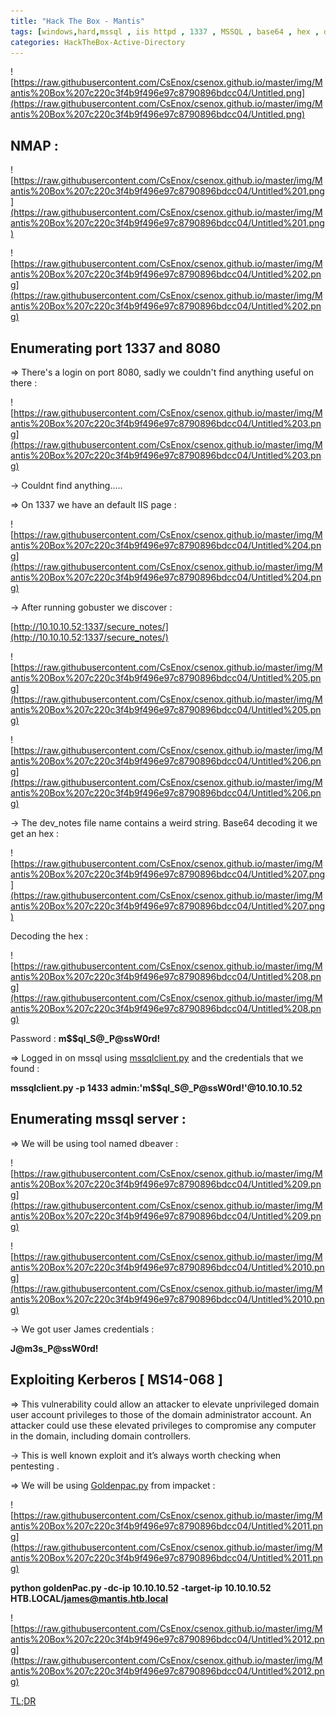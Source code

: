 ```yaml
---
title: "Hack The Box - Mantis"
tags: [windows,hard,mssql , iis httpd , 1337 , MSSQL , base64 , hex , dbeaver , MS14-068 , Kerberos , Goldenpac]
categories: HackTheBox-Active-Directory
---
```


![https://raw.githubusercontent.com/CsEnox/csenox.github.io/master/img/Mantis%20Box%207c220c3f4b9f496e97c8790896bdcc04/Untitled.png](https://raw.githubusercontent.com/CsEnox/csenox.github.io/master/img/Mantis%20Box%207c220c3f4b9f496e97c8790896bdcc04/Untitled.png)

## NMAP :

![https://raw.githubusercontent.com/CsEnox/csenox.github.io/master/img/Mantis%20Box%207c220c3f4b9f496e97c8790896bdcc04/Untitled%201.png](https://raw.githubusercontent.com/CsEnox/csenox.github.io/master/img/Mantis%20Box%207c220c3f4b9f496e97c8790896bdcc04/Untitled%201.png)

![https://raw.githubusercontent.com/CsEnox/csenox.github.io/master/img/Mantis%20Box%207c220c3f4b9f496e97c8790896bdcc04/Untitled%202.png](https://raw.githubusercontent.com/CsEnox/csenox.github.io/master/img/Mantis%20Box%207c220c3f4b9f496e97c8790896bdcc04/Untitled%202.png)

## Enumerating port 1337 and 8080

⇒ There's a login on port 8080, sadly we couldn't find anything useful on there :

![https://raw.githubusercontent.com/CsEnox/csenox.github.io/master/img/Mantis%20Box%207c220c3f4b9f496e97c8790896bdcc04/Untitled%203.png](https://raw.githubusercontent.com/CsEnox/csenox.github.io/master/img/Mantis%20Box%207c220c3f4b9f496e97c8790896bdcc04/Untitled%203.png)

→ Couldnt find anything.....

⇒ On 1337 we have an default IIS page :

![https://raw.githubusercontent.com/CsEnox/csenox.github.io/master/img/Mantis%20Box%207c220c3f4b9f496e97c8790896bdcc04/Untitled%204.png](https://raw.githubusercontent.com/CsEnox/csenox.github.io/master/img/Mantis%20Box%207c220c3f4b9f496e97c8790896bdcc04/Untitled%204.png)

→ After running gobuster we discover :

[http://10.10.10.52:1337/secure_notes/](http://10.10.10.52:1337/secure_notes/)

![https://raw.githubusercontent.com/CsEnox/csenox.github.io/master/img/Mantis%20Box%207c220c3f4b9f496e97c8790896bdcc04/Untitled%205.png](https://raw.githubusercontent.com/CsEnox/csenox.github.io/master/img/Mantis%20Box%207c220c3f4b9f496e97c8790896bdcc04/Untitled%205.png)

![https://raw.githubusercontent.com/CsEnox/csenox.github.io/master/img/Mantis%20Box%207c220c3f4b9f496e97c8790896bdcc04/Untitled%206.png](https://raw.githubusercontent.com/CsEnox/csenox.github.io/master/img/Mantis%20Box%207c220c3f4b9f496e97c8790896bdcc04/Untitled%206.png)

→ The dev_notes file name contains a weird string. Base64 decoding it we get an hex :

![https://raw.githubusercontent.com/CsEnox/csenox.github.io/master/img/Mantis%20Box%207c220c3f4b9f496e97c8790896bdcc04/Untitled%207.png](https://raw.githubusercontent.com/CsEnox/csenox.github.io/master/img/Mantis%20Box%207c220c3f4b9f496e97c8790896bdcc04/Untitled%207.png)

Decoding the hex :

![https://raw.githubusercontent.com/CsEnox/csenox.github.io/master/img/Mantis%20Box%207c220c3f4b9f496e97c8790896bdcc04/Untitled%208.png](https://raw.githubusercontent.com/CsEnox/csenox.github.io/master/img/Mantis%20Box%207c220c3f4b9f496e97c8790896bdcc04/Untitled%208.png)

Password : **m$$ql_S@_P@ssW0rd!**

⇒ Logged in on mssql using [mssqlclient.py](http://mssqlclient.py) and the credentials that we found :

**mssqlclient.py -p 1433 admin:'m$$ql_S@_P@ssW0rd!'@10.10.10.52**

## Enumerating mssql server :

⇒ We will be using tool named dbeaver :

![https://raw.githubusercontent.com/CsEnox/csenox.github.io/master/img/Mantis%20Box%207c220c3f4b9f496e97c8790896bdcc04/Untitled%209.png](https://raw.githubusercontent.com/CsEnox/csenox.github.io/master/img/Mantis%20Box%207c220c3f4b9f496e97c8790896bdcc04/Untitled%209.png)

![https://raw.githubusercontent.com/CsEnox/csenox.github.io/master/img/Mantis%20Box%207c220c3f4b9f496e97c8790896bdcc04/Untitled%2010.png](https://raw.githubusercontent.com/CsEnox/csenox.github.io/master/img/Mantis%20Box%207c220c3f4b9f496e97c8790896bdcc04/Untitled%2010.png)

→ We got user James credentials :

**J@m3s_P@ssW0rd!**

## Exploiting Kerberos [ MS14-068 ]

⇒ This vulnerability could allow an attacker to elevate unprivileged domain user account privileges to those of the domain administrator account. An attacker could use these elevated privileges to compromise any computer in the domain, including domain controllers. 

→ This is well known exploit and it’s always worth checking when pentesting .

⇒ We will be using [Goldenpac.py](https://raw.githubusercontent.com/SecureAuthCorp/impacket/master/examples/goldenPac.py) from impacket :

![https://raw.githubusercontent.com/CsEnox/csenox.github.io/master/img/Mantis%20Box%207c220c3f4b9f496e97c8790896bdcc04/Untitled%2011.png](https://raw.githubusercontent.com/CsEnox/csenox.github.io/master/img/Mantis%20Box%207c220c3f4b9f496e97c8790896bdcc04/Untitled%2011.png)

**python goldenPac.py -dc-ip 10.10.10.52 -target-ip 10.10.10.52 HTB.LOCAL/james@mantis.htb.local**

![https://raw.githubusercontent.com/CsEnox/csenox.github.io/master/img/Mantis%20Box%207c220c3f4b9f496e97c8790896bdcc04/Untitled%2012.png](https://raw.githubusercontent.com/CsEnox/csenox.github.io/master/img/Mantis%20Box%207c220c3f4b9f496e97c8790896bdcc04/Untitled%2012.png)

[TL;DR](https://www.notion.so/TL-DR-6e814a06c94b4fca8c1f69d112ed5c74)
